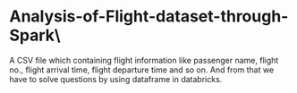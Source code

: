 # Analysis-of-Flight-dataset-through-Spark\
A CSV file which containing flight information like passenger name, flight no., flight arrival time, flight departure time and so on. And from that we have to solve questions by using dataframe in databricks.

